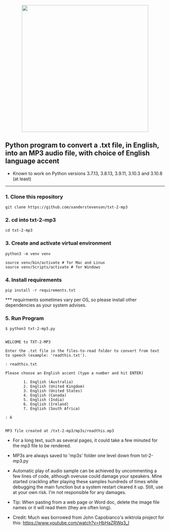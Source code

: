 <p align="center"><img src="https://github.com/xanderstevenson/txt-2-mp3/blob/main/media/txt-2-mp3-colors.png?raw=true" width=400) /></p>


## Python program to convert a .txt file, in English, into an MP3 audio file, with choice of English language accent


* Known to work on Python versions 3.7.13, 3.8.13, 3.9.11, 3.10.3 and 3.10.8 (at least)

------


### 1. Clone this repository
```
git clone https://github.com/xanderstevenson/txt-2-mp3
```


### 2. cd into txt-2-mp3
```
cd txt-2-mp3
```


### 3. Create and activate virtual environment
```
python3 -m venv venv

source venv/bin/activate # for Mac and Linux
source venv/Scripts/activate # for Windows
```


### 4. Install requirements
```
pip install -r requirements.txt
```
*** requirments sometimes vary per OS, so please install other dependencies as your system advises.



### 5. Run Program
```
$ python3 txt-2-mp3.py 


WELCOME to TXT-2-MP3

Enter the .txt file in the files-to-read folder to convert from text to speech (example: 'readthis.txt').

: readthis.txt

Please choose an English accent (type a number and hit ENTER)

        1. English (Australia)
        2. English (United Kingdom)
        3. English (United States)
        4. English (Canada)
        5. English (India)
        6. English (Ireland)
        7. English (South Africa)

: 6


MP3 file created at /txt-2-mp3/mp3s/readthis.mp3

```

* For a long text, such as several pages, it could take a few minuted for the mp3 file to be rendered.

- MP3s are always saved to 'mp3s' folder one level down from txt-2-mp3.py

- Automatic play of audio sample can be achieved by uncommenting a few lines of code, although overuse could damage your speakers. Mine started crackling after playing these samples hundreds of times while debugging the main function but a system restart cleared it up. Still, use at your own risk. I'm not responsible for any damages.

- Tip: When pasting from a web page or Word doc, delete the image file names or it will read them (they are often long).


- Credit: Much was borrowed from John Capobianco's wiktrola project for this: https://www.youtube.com/watch?v=HbHaZRWq3_I
